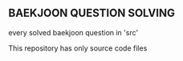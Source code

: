 ## BAEKJOON QUESTION SOLVING

every solved baekjoon question in 'src' 

This repository has only source code files 
